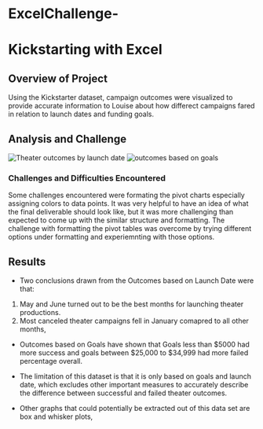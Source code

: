 # ExcelChallenge-
# Kickstarting with Excel

## Overview of Project
Using the Kickstarter dataset, campaign outcomes were visualized to provide accurate information to Louise about how differect campaigns fared in relation to launch dates and funding goals. 

## Analysis and Challenge
![Theater outcomes by launch date](https://user-images.githubusercontent.com/95098281/147399850-82dc5626-cd70-4d0d-bc40-ab33360db13b.png)
![outcomes based on goals](https://user-images.githubusercontent.com/95098281/147399809-10b998c0-f85b-479d-ab0b-1a1aee0eb727.png)

### Challenges and Difficulties Encountered
Some challenges encountered were formating the pivot charts especially assigning colors to data points. It was very helpful to have an idea of what the final deliverable should look like, but it was more challenging than expected to come up with the similar structure and formatting. The challenge with formatting the pivot tables was overcome by trying different options under formatting and experiemnting with those options. 

## Results
- Two conclusions drawn from the Outcomes based on Launch Date were that:
1. May and June turned out to be the best months for launching theater productions. 
2. Most canceled theater campaigns fell in January comapred to all other months, 

- Outcomes based on Goals have shown that Goals less than $5000 had more success and goals between $25,000 to $34,999 had more failed percentage overall. 

- The limitation of this dataset is that it is only based on goals and launch date, which excludes other important measures to accurately describe the difference between successful and failed theater outcomes. 

- Other graphs that could potentially be extracted out of this data set are box and whisker plots, 
